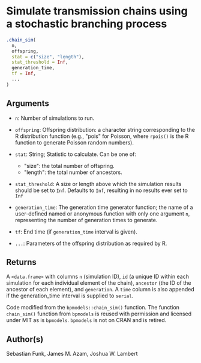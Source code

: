 # Simulate transmission chains using a stochastic branching process

```r
.chain_sim(
  n,
  offspring,
  stat = c("size", "length"),
  stat_threshold = Inf,
  generation_time,
  tf = Inf,
  ...
)
```

## Arguments

- `n`: Number of simulations to run.
- `offspring`: Offspring distribution: a character string corresponding to the R distribution function (e.g., "pois" for Poisson, where `rpois()` is the R function to generate Poisson random numbers).
- `stat`: String; Statistic to calculate. Can be one of:
    
     * "size": the total number of offspring.
     * "length": the total number of ancestors.
- `stat_threshold`: A size or length above which the simulation results should be set to `Inf`. Defaults to `Inf`, resulting in no results ever set to `Inf`
- `generation_time`: The generation time generator function; the name of a user-defined named or anonymous function with only one argument `n`, representing the number of generation times to generate.
- `tf`: End time (if `generation_time` interval is given).
- `...`: Parameters of the offspring distribution as required by R.

## Returns

A `<data.frame>` with columns `n` (simulation ID), `id` (a unique ID within each simulation for each individual element of the chain), `ancestor` (the ID of the ancestor of each element), and `generation`. A `time` column is also appended if the generation_time interval is supplied to `serial`.

Code modified from the `bpmodels::chain_sim()` function. The function `chain_sim()` function from `bpmodels` is reused with permission and licensed under MIT as is `bpmodels`. `bpmodels` is not on CRAN and is retired.

## Author(s)

Sebastian Funk, James M. Azam, Joshua W. Lambert
